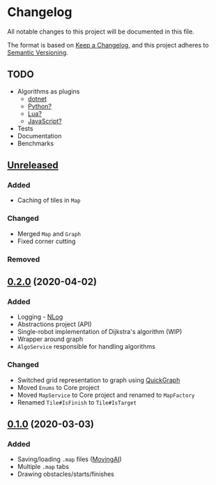 ﻿# Changelog
All notable changes to this project will be documented in this file.

The format is based on [Keep a Changelog](https://keepachangelog.com/en/1.0.0/),
and this project adheres to [Semantic Versioning](https://semver.org/spec/v2.0.0.html).

## TODO
- Algorithms as plugins
    - [dotnet](https://docs.microsoft.com/en-us/dotnet/core/tutorials/creating-app-with-plugin-support)
    - [Python?](https://stackoverflow.com/a/53612533)
    - [Lua?](https://www.moonsharp.org/)
    - [JavaScript?](https://github.com/Microsoft/ClearScript)
- Tests
- Documentation
- Benchmarks

## [Unreleased]
### Added
- Caching of tiles in `Map`

### Changed
- Merged `Map` and `Graph`
- Fixed corner cutting

### Removed

## [0.2.0] (2020-04-02)
### Added
- Logging - [NLog](https://nlog-project.org/)
- Abstractions project (API)
- Single-robot implementation of Dijkstra's algorithm (WIP)
- Wrapper around graph
- `AlgoService` responsible for handling algorithms

### Changed
- Switched grid representation to graph using [QuickGraph](https://yaccconstructor.github.io/QuickGraph/)
- Moved `Enums` to Core project
- Moved `MapService` to Core project and renamed to `MapFactory`
- Renamed `Tile#IsFinish` to `Tile#IsTarget`

## [0.1.0] (2020-03-03)
### Added
- Saving/loading `.map` files ([MovingAI](https://www.movingai.com/benchmarks/formats.html))
- Multiple `.map` tabs
- Drawing obstacles/starts/finishes


[Unreleased]: https://github.com/seky16/MultiRobotSimulator/compare/v0.2.0...HEAD
[0.2.0]: https://github.com/seky16/MultiRobotSimulator/compare/v0.1.0...v0.2.0
[0.1.0]: https://github.com/seky16/MultiRobotSimulator/compare/v0.1.0